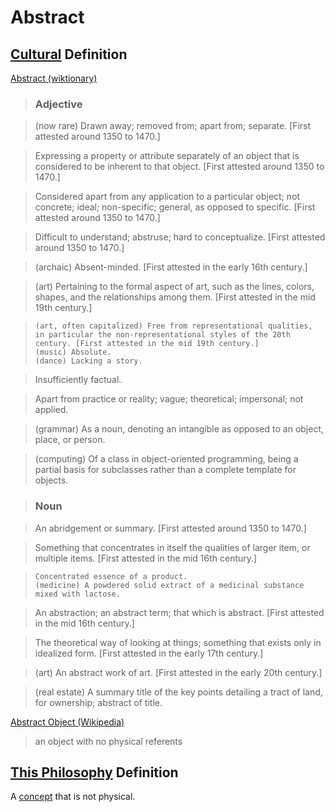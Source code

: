 # Abstract

## [Cultural](./culture.md) Definition

<a href="http://en.wiktionary.org/wiki/abstract" target="_blank">Abstract (wiktionary)</a>

> ### Adjective

> (now rare) Drawn away; removed from; apart from; separate. [First attested around 1350 to 1470.]

> Expressing a property or attribute separately of an object that is considered to be inherent to that object. [First attested around 1350 to 1470.]

> Considered apart from any application to a particular object; not concrete; ideal; non-specific; general, as opposed to specific. [First attested around 1350 to 1470.]

> Difficult to understand; abstruse; hard to conceptualize. [First attested around 1350 to 1470.]

> (archaic) Absent-minded. [First attested in the early 16th century.]

> (art) Pertaining to the formal aspect of art, such as the lines, colors, shapes, and the relationships among them. [First attested in the mid 19th century.]

>     (art, often capitalized) Free from representational qualities, in particular the non-representational styles of the 20th century. [First attested in the mid 19th century.]
>     (music) Absolute.
>     (dance) Lacking a story.

> Insufficiently factual.

> Apart from practice or reality; vague; theoretical; impersonal; not applied.

> (grammar) As a noun, denoting an intangible as opposed to an object, place, or person.

> (computing) Of a class in object-oriented programming, being a partial basis for subclasses rather than a complete template for objects.

> ### Noun

> An abridgement or summary. [First attested around 1350 to 1470.]

> Something that concentrates in itself the qualities of larger item, or multiple items. [First attested in the mid 16th century.]

>     Concentrated essence of a product.
>     (medicine) A powdered solid extract of a medicinal substance mixed with lactose.

> An abstraction; an abstract term; that which is abstract. [First attested in the mid 16th century.]

> The theoretical way of looking at things; something that exists only in idealized form. [First attested in the early 17th century.]

> (art) An abstract work of art. [First attested in the early 20th century.]

> (real estate) A summary title of the key points detailing a tract of land, for ownership; abstract of title.

<a href="https://en.wikipedia.org/wiki/Abstract_object" target="_blank">Abstract Object (Wikipedia)</a>

> an object with no physical referents

## [This Philosophy](./this-philosophy.md) Definition

A [concept](./concept.md) that is not physical.
